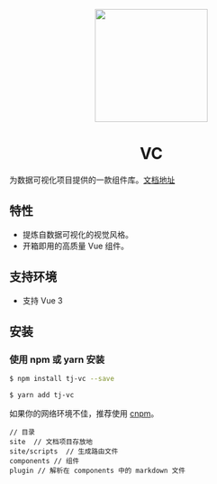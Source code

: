 <p align="center">
  <a href="https://www.antdv.com/">
    <img width="200" src="https://qn.antdv.com/logo.png">
  </a>
</p>

<h1 align="center">
  VC
</h1>

为数据可视化项目提供的一款组件库。[文档地址](http://ys.hztujing.com:9999/demo/VC-DOC/)

## 特性

- 提炼自数据可视化的视觉风格。
- 开箱即用的高质量 Vue 组件。

## 支持环境

- 支持 Vue 3

## 安装

### 使用 npm 或 yarn 安装

```bash
$ npm install tj-vc --save
```

```bash
$ yarn add tj-vc
```

如果你的网络环境不佳，推荐使用 [cnpm](https://github.com/cnpm/cnpm)。

```
// 目录
site  // 文档项目存放地
site/scripts  // 生成路由文件
components // 组件
plugin // 解析在 components 中的 markdown 文件
```
